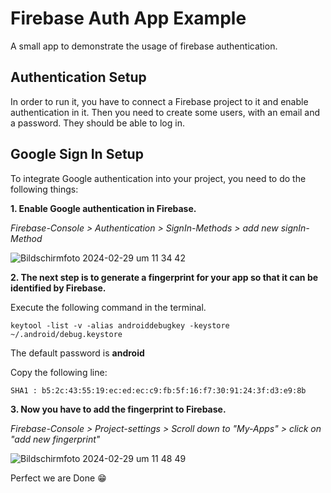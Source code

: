 # Firebase Auth App Example

A small app to demonstrate the usage of firebase authentication.

## Authentication Setup

In order to run it, you have to connect a Firebase project to it and enable authentication in it.
Then you need to create some users, with an email and a password.
They should be able to log in.

## Google Sign In Setup

To integrate Google authentication into your project, you need to do the following things:




 **1. Enable Google authentication in Firebase.**
 
 
 *Firebase-Console > Authentication > SignIn-Methods > add new signIn-Method*
 
 
![Bildschirmfoto 2024-02-29 um 11 34 42](https://github.com/LukasAppAkademie/fb_auth_example/assets/149885841/d76af21e-4032-4bb1-b013-996414d7bdf1)



 **2. The next step is to generate a fingerprint for your app so that it can be identified by Firebase.**
 
 Execute the following command in the terminal.


  ```terminal
  keytool -list -v -alias androiddebugkey -keystore ~/.android/debug.keystore
  ```

  The default password is **android**

  Copy the following line:
  ```terminal
  SHA1 : b5:2c:43:55:19:ec:ed:ec:c9:fb:5f:16:f7:30:91:24:3f:d3:e9:8b
  ```


  
 **3. Now you have to add the fingerprint to Firebase.**

 *Firebase-Console > Project-settings > Scroll down to "My-Apps" > click on "add new fingerprint"*
 
![Bildschirmfoto 2024-02-29 um 11 48 49](https://github.com/LukasAppAkademie/fb_auth_example/assets/149885841/d7a29965-3e11-4a70-85e3-ec3dd540871a)


Perfect we are Done 😁








